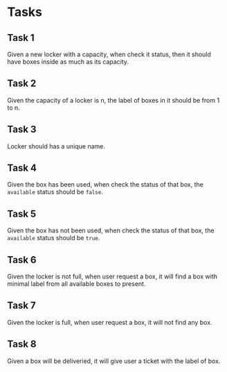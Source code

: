 # Tasks

## Task 1
Given a new locker with a capacity, when check it status, then it should have boxes inside as much as its capacity.

## Task 2
Given the capacity of a locker is n, the label of boxes in it should be from 1 to n.

## Task 3
Locker should has a unique name.

## Task 4
Given the box has been used, when check the status of that box, the `available` status should be `false`.

## Task 5
Given the box has not been used, when check the status of that box, the `available` status should be `true`.

## Task 6
Given the locker is not full, when user request a box, it will find a box with minimal label from all available boxes to present.

## Task 7
Given the locker is full, when user request a box, it will not find any box.

## Task 8 
Given a box will be deliveried, it will give user a ticket with the label of box.
